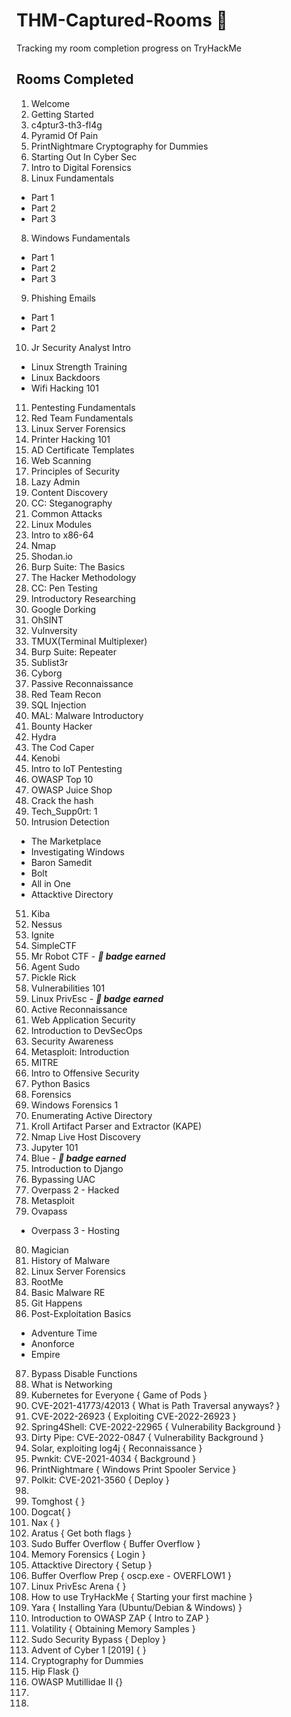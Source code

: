 # THM-Captured-Rooms 🚩
Tracking my room completion progress on TryHackMe 


## Rooms Completed 

1. Welcome 
2. Getting Started
2. c4ptur3-th3-fl4g
3. Pyramid Of Pain
4. PrintNightmare
Cryptography for Dummies
5. Starting Out In Cyber Sec
6. Intro to Digital Forensics
7. Linux Fundamentals 
- Part 1
- Part 2
- Part 3

8. Windows Fundamentals 
- Part 1
- Part 2
- Part 3

9. Phishing Emails 
- Part 1
- Part 2 

10. Jr Security Analyst Intro
- Linux Strength Training
- Linux Backdoors
- Wifi Hacking 101
11. Pentesting Fundamentals
12. Red Team Fundamentals
13. Linux Server Forensics
14. Printer Hacking 101
15. AD Certificate Templates
16. Web Scanning
17. Principles of Security
18. Lazy Admin
19. Content Discovery
20. CC: Steganography
21. Common Attacks 
22. Linux Modules
23. Intro to x86-64
24. Nmap
25. Shodan.io
26. Burp Suite: The Basics
27. The Hacker Methodology
28. CC: Pen Testing
29. Introductory Researching
30. Google Dorking
31. OhSINT
32. Vulnversity
33. TMUX(Terminal Multiplexer)
34. Burp Suite: Repeater
35. Sublist3r
36. Cyborg
37. Passive Reconnaissance
38. Red Team Recon
39. SQL Injection
40. MAL: Malware Introductory
41. Bounty Hacker
42. Hydra
43. The Cod Caper
44. Kenobi
45. Intro to IoT Pentesting
46. OWASP Top 10
47. OWASP Juice Shop
48. Crack the hash
49. Tech_Supp0rt: 1
50. Intrusion Detection
- The Marketplace
- Investigating Windows
- Baron Samedit
- Bolt
- All in One
- Attacktive Directory
51. Kiba
52. Nessus
53. Ignite 
54. SimpleCTF
55. Mr Robot CTF - **_📛 badge earned_**
56. Agent Sudo
57. Pickle Rick 
58. Vulnerabilities 101
59. Linux PrivEsc - **_📛 badge earned_**
60. Active Reconnaissance
61. Web Application Security
62. Introduction to DevSecOps
63. Security Awareness 
64. Metasploit: Introduction
65. MITRE
66. Intro to Offensive Security
67. Python Basics
68. Forensics
69. Windows Forensics 1 
70. Enumerating Active Directory
71. Kroll Artifact Parser and Extractor (KAPE)
72. Nmap Live Host Discovery 
73. Jupyter 101 
74. Blue - **_📛 badge earned_**
75. Introduction to Django 
76. Bypassing UAC 
77. Overpass 2 - Hacked
78. Metasploit
79. Ovapass
   - Overpass 3 - Hosting
80. Magician
81. History of Malware
82. Linux Server Forensics
83. RootMe
84. Basic Malware RE 
85. Git Happens
86. Post-Exploitation Basics
- Adventure Time
- Anonforce
- Empire
87. Bypass Disable Functions 
88. What is Networking
89. Kubernetes for Everyone { Game of Pods }
90. CVE-2021-41773/42013 { What is Path Traversal anyways? }
91. CVE-2022-26923 { Exploiting CVE-2022-26923 }
92. Spring4Shell: CVE-2022-22965 { Vulnerability Background }
93. Dirty Pipe: CVE-2022-0847 { Vulnerability Background }
94. Solar, exploiting log4j { Reconnaissance }
95. Pwnkit: CVE-2021-4034 { Background }
96. PrintNightmare { Windows Print Spooler Service }
97. Polkit: CVE-2021-3560 { Deploy }
98. 
99. Tomghost {  }
100. Dogcat{  }
101. Nax {  }
102. Aratus { Get both flags }
103. Sudo Buffer Overflow { Buffer Overflow }
104. Memory Forensics { Login }
105. Attacktive Directory { Setup }
106. Buffer Overflow Prep { oscp.exe - OVERFLOW1 }
107. Linux PrivEsc Arena { }
108. How to use TryHackMe { Starting your first machine }
109. Yara {  Installing Yara (Ubuntu/Debian & Windows) }
110. Introduction to OWASP ZAP { Intro to ZAP }
111. Volatility { Obtaining Memory Samples }
112. Sudo Security Bypass { Deploy }
113. Advent of Cyber 1 [2019] { }
114. Cryptography for Dummies
115. Hip Flask {}
116. OWASP Mutillidae II {}
117. 
118. 

 


